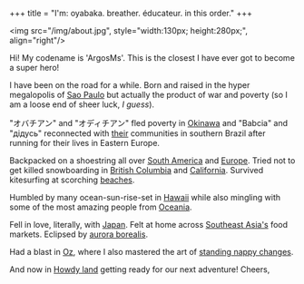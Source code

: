 +++
title = "I'm: oyabaka. breather. éducateur. in this order."
+++

<img src="/img/about.jpg", style="width:130px; height:280px;", align="right"/>

Hi! My codename is 'ArgosMs'. This is the closest I have ever got to become a super hero!

I have been on the road for a while. Born and raised in the hyper megalopolis of [Sao Paulo](https://www.youtube.com/watch?v=8bwcUdMo3R4) but actually the product of war and poverty (so I am a loose end of sheer luck, *I guess*). 

"オバチアン" and "オディチアン" fled poverty in [Okinawa](https://www.youtube.com/watch?v=gPzf2UlvqK4) and "Babcia" and "дідусь" reconnected with [their](https://www.youtube.com/watch?v=nXnstmYu5nM) communities in southern Brazil after running for their lives in Eastern Europe.  

Backpacked on a shoestring all over [South America](https://www.youtube.com/watch?v=R35URiT_fm8) and [Europe](https://www.youtube.com/watch?v=fWydEjyNsQY). Tried not to get killed snowboarding in [British Columbia](https://www.youtube.com/watch?v=TVfpfzcIBZs) and [California](https://www.youtube.com/watch?v=RVA9fma3wq8). Survived kitesurfing at scorching [beaches](https://www.youtube.com/watch?v=te9YZsltyGY).

Humbled by many ocean-sun-rise-set in [Hawaii](https://www.youtube.com/watch?v=ih_Q4wj9Log) while also mingling with some of the most amazing people from [Oceania](https://www.youtube.com/watch?v=dDmGM1UEWzI).

Fell in love, literally, with [Japan](https://www.youtube.com/watch?v=ccupD_IIN1U). Felt at home across [Southeast Asia's](https://www.youtube.com/channel/UCyEd6QBSgat5kkC6svyjudA) food markets. Eclipsed by [aurora borealis](https://www.youtube.com/watch?v=w6CIjWpd3bE). 

Had a blast in [Oz](https://www.youtube.com/watch?v=ACVBan55U1U), where I also mastered the art of [standing nappy changes](https://www.youtube.com/watch?v=c2WtGd9W-co).

And now in [Howdy land](https://www.youtube.com/watch?v=XlFD0Zyl_f0) getting ready for our next adventure! Cheers,














